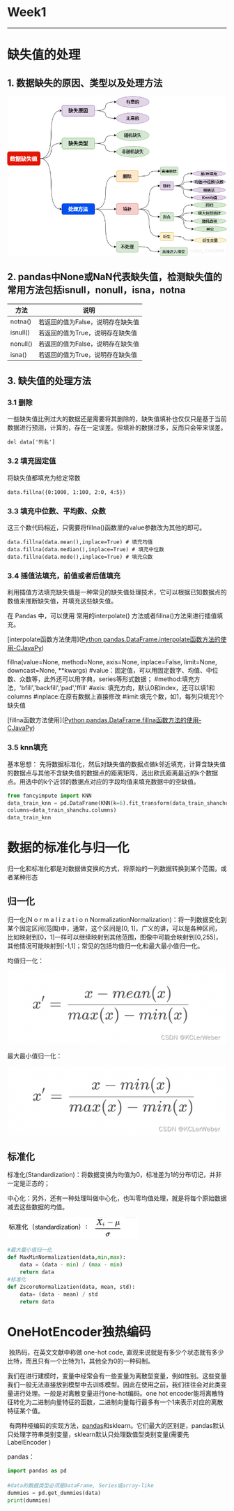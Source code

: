 # Week1

---



# 缺失值的处理

## 1. 数据缺失的原因、类型以及处理方法



![缺失值处理](https://github.com/puraGH/UniqueAI2024_SummerCamp/blob/main/Week1/%E7%BC%BA%E5%A4%B1%E5%80%BC%E5%A4%84%E7%90%86.png?raw=true)





## 2. pandas中None或NaN代表缺失值，检测缺失值的常用方法包括isnull，nonull，isna，notna

| 方法     | 说明                              |
| -------- | --------------------------------- |
| notna()  | 若返回的值为False，说明存在缺失值 |
| isnull() | 若返回的值为True，说明存在缺失值  |
| nonull() | 若返回的值为False，说明存在缺失值 |
| isna()   | 若返回的值为True，说明存在缺失值  |



## 3. 缺失值的处理方法

### 3.1  删除

一些缺失值比例过大的数据还是需要将其删除的，缺失值填补也仅仅只是基于当前数据进行预测，计算的，存在一定误差。但填补的数据过多，反而只会带来误差。

`del data['列名']`



### 3.2 填充固定值

将缺失值都填充为给定常数

`data.fillna({0:1000, 1:100, 2:0, 4:5}) `



### 3.3 填充中位数、平均数、众数

这三个数代码相近，只需要将fillna()函数里的value参数改为其他的即可。

`data.fillna(data.mean(),inplace=True) # 填充均值
data.fillna(data.median(),inplace=True) # 填充中位数
data.fillna(data.mode(),inplace=True) # 填充众数`



### 3.4 插值法填充，前值或者后值填充

利用插值方法填充缺失值是一种常见的缺失值处理技术，它可以根据已知数据点的数值来推断缺失值，并填充这些缺失值。

在 Pandas 中，可以使用 常用的interpolate() 方法或者fillna()方法来进行插值填充。

[interpolate函数方法使用]([Python pandas.DataFrame.interpolate函数方法的使用-CJavaPy](https://www.cjavapy.com/article/541/))

fillna(value=None, method=None, axis=None, inplace=False, limit=None, downcast=None, **kwargs)
#value：固定值，可以用固定数字、均值、中位数、众数等，此外还可以用字典，series等形式数据；
#method:填充方法，'bfill','backfill','pad','ffill'
#axis: 填充方向，默认0和index，还可以填1和columns
#inplace:在原有数据上直接修改
#limit:填充个数，如1，每列只填充1个缺失值

[fillna函数方法使用]([Python pandas.DataFrame.fillna函数方法的使用-CJavaPy](https://www.cjavapy.com/article/460/))



### 3.5 knn填充

基本思想： 先将数据标准化，然后对缺失值的数据点做k邻近填充，计算含缺失值的数据点与其他不含缺失值的数据点的距离矩阵，选出欧氏距离最近的k个数据点。用选中的k个近邻的数据点对应的字段均值来填充数据中的空缺值。

```python
from fancyimpute import KNN
data_train_knn = pd.DataFrame(KNN(k=6).fit_transform(data_train_shanchu)#这里的6是对周围6个数据进行欧式距离计算，得出缺失值的结果，可以自行调整
columns=data_train_shanchu.columns)
data_train_knn
```



# 数据的标准化与归一化

归一化和标准化都是对数据做变换的方式，将原始的一列数据转换到某个范围，或者某种形态

## 归一化

归一化(N o r m a l i z a t i o n NormalizationNormalization)：将一列数据变化到某个固定区间(范围)中，通常，这个区间是[0, 1]，广义的讲，可以是各种区间，比如映射到[0，1]一样可以继续映射到其他范围，图像中可能会映射到[0,255]，其他情况可能映射到[-1,1]；常见的包括均值归一化和最大最小值归一化。

均值归一化：

![均值归一化](https://github.com/puraGH/UniqueAI2024_SummerCamp/blob/main/Week1/%E5%9D%87%E5%80%BC%E5%BD%92%E4%B8%80%E5%8C%96.png?raw=true)

最大最小值归一化：

![最大最小值归一化](https://github.com/puraGH/UniqueAI2024_SummerCamp/blob/main/Week1/%E6%9C%80%E5%A4%A7%E6%9C%80%E5%B0%8F%E5%80%BC%E5%BD%92%E4%B8%80%E5%8C%96.png?raw=true)



## 标准化

标准化(Standardization)：将数据变换为均值为0，标准差为1的分布切记，并非一定是正态的；

中心化：另外，还有一种处理叫做中心化，也叫零均值处理，就是将每个原始数据减去这些数据的均值。

![标准化](https://github.com/puraGH/UniqueAI2024_SummerCamp/blob/main/Week1/%E6%95%B0%E6%8D%AE%E6%A0%87%E5%87%86%E5%8C%96.png?raw=true)



```python
#最大最小值归一化
def MaxMinNormalization(data,min,max):
    data = (data - min) / (max - min)
    return data
#标准化
def ZscoreNormalization(data, mean, std):
    data= (data - mean) / std
    return data
```



# OneHotEncoder独热编码

​	独热码，在英文文献中称做 one-hot code, 直观来说就是有多少个状态就有多少比特，而且只有一个比特为1，其他全为0的一种码制。

​	我们在进行建模时，变量中经常会有一些变量为离散型变量，例如性别。这些变量我们一般无法直接放到模型中去训练模型。因此在使用之前，我们往往会对此类变量进行处理。一般是对离散变量进行one-hot编码。one hot encoder能将离散特征转化为二进制向量特征的函数，二进制向量每行最多有一个1来表示对应的离散特征某个值。

​	有两种哑编码的实现方法，[pandas](https://so.csdn.net/so/search?q=pandas&spm=1001.2101.3001.7020)和sklearn。它们最大的区别是，pandas默认只处理字符串类别变量，sklearn默认只处理数值型类别变量(需要先 LabelEncoder )

pandas：
```python
import pandas as pd  
  
#data的数据类型必须是DataFrame, Series或array-like
dummies = pd.get_dummies(data)  
print(dummies)
```










